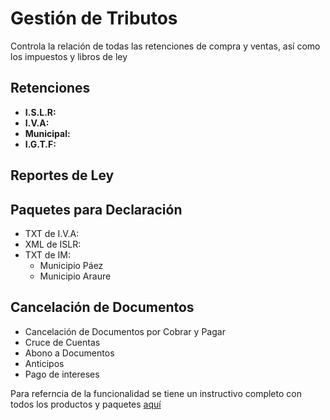 # Gestión de Tributos
Controla la relación de todas las retenciones de compra y ventas, así como los impuestos y libros de ley

## Retenciones
- **I.S.L.R:**
- **I.V.A:**
- **Municipal:**
- **I.G.T.F:**


## Reportes de Ley

## Paquetes para Declaración
- TXT de I.V.A:
- XML de ISLR:
- TXT de IM:
  - Municipio Páez
  - Municipio Araure

## Cancelación de Documentos
- Cancelación de Documentos por Cobrar y Pagar
- Cruce de Cuentas
- Abono a Documentos
- Anticipos
- Pago de intereses

Para referncia de la funcionalidad se tiene un instructivo completo con todos los productos y paquetes [aquí](https://docs.erpya.com/adempiere/open-items/index.html)
